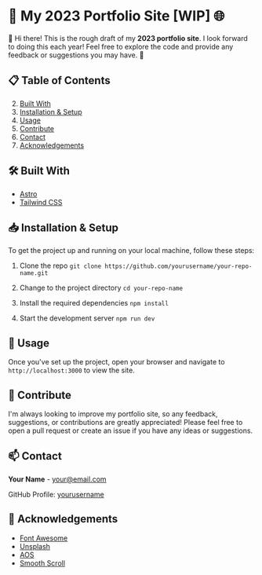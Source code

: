 # 🚀 My 2023 Portfolio Site [WIP] 🌐

👋 Hi there! This is the rough draft of my **2023 portfolio site**. I look forward to doing this each year! Feel free to explore the code and provide any feedback or suggestions you may have. 🤗

## 📋 Table of Contents

2. [Built With](#built-with)
3. [Installation & Setup](#installation)
4. [Usage](#usage)
5. [Contribute](#contribute)
6. [Contact](#contact)
7. [Acknowledgements](#acknowledgements)

## 🛠️ Built With <a name="built-with"></a>

- [Astro](https://astro.build/)
- [Tailwind CSS](https://tailwindcss.com/)

## 📥 Installation & Setup <a name="installation"></a>

To get the project up and running on your local machine, follow these steps:

1. Clone the repo
`git clone https://github.com/yourusername/your-repo-name.git`

2. Change to the project directory
`cd your-repo-name`

3. Install the required dependencies
`npm install`

4. Start the development server
`npm run dev`


## 🎯 Usage <a name="usage"></a>

Once you've set up the project, open your browser and navigate to `http://localhost:3000` to view the site.

## 🤝 Contribute <a name="contribute"></a>

I'm always looking to improve my portfolio site, so any feedback, suggestions, or contributions are greatly appreciated! Please feel free to open a pull request or create an issue if you have any ideas or suggestions.

## 📫 Contact <a name="contact"></a>

**Your Name** - [your@email.com](mailto:your@email.com)

GitHub Profile: [yourusername](https://github.com/yourusername)

## 🌟 Acknowledgements <a name="acknowledgements"></a>

- [Font Awesome](https://fontawesome.com/)
- [Unsplash](https://unsplash.com/)
- [AOS](https://michalsnik.github.io/aos/)
- [Smooth Scroll](https://github.com/cferdinandi/smooth-scroll)
